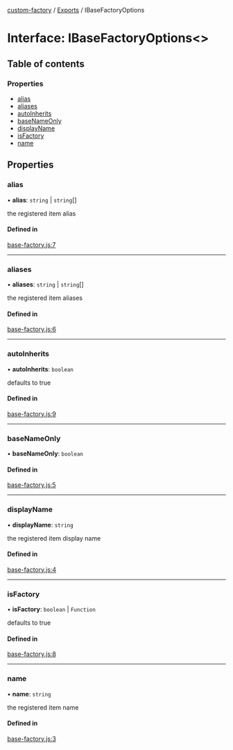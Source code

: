[custom-factory](../README.md) / [Exports](../modules.md) / IBaseFactoryOptions

# Interface: IBaseFactoryOptions<\>

## Table of contents

### Properties

- [alias](IBaseFactoryOptions.md#alias)
- [aliases](IBaseFactoryOptions.md#aliases)
- [autoInherits](IBaseFactoryOptions.md#autoinherits)
- [baseNameOnly](IBaseFactoryOptions.md#basenameonly)
- [displayName](IBaseFactoryOptions.md#displayname)
- [isFactory](IBaseFactoryOptions.md#isfactory)
- [name](IBaseFactoryOptions.md#name)

## Properties

### alias

• **alias**: `string` \| `string`[]

the registered item alias

#### Defined in

[base-factory.js:7](https://github.com/snowyu/custom-factory.js/blob/4ef6485/src/base-factory.js#L7)

___

### aliases

• **aliases**: `string` \| `string`[]

the registered item aliases

#### Defined in

[base-factory.js:6](https://github.com/snowyu/custom-factory.js/blob/4ef6485/src/base-factory.js#L6)

___

### autoInherits

• **autoInherits**: `boolean`

defaults to true

#### Defined in

[base-factory.js:9](https://github.com/snowyu/custom-factory.js/blob/4ef6485/src/base-factory.js#L9)

___

### baseNameOnly

• **baseNameOnly**: `boolean`

#### Defined in

[base-factory.js:5](https://github.com/snowyu/custom-factory.js/blob/4ef6485/src/base-factory.js#L5)

___

### displayName

• **displayName**: `string`

the registered item display name

#### Defined in

[base-factory.js:4](https://github.com/snowyu/custom-factory.js/blob/4ef6485/src/base-factory.js#L4)

___

### isFactory

• **isFactory**: `boolean` \| `Function`

defaults to true

#### Defined in

[base-factory.js:8](https://github.com/snowyu/custom-factory.js/blob/4ef6485/src/base-factory.js#L8)

___

### name

• **name**: `string`

the registered item name

#### Defined in

[base-factory.js:3](https://github.com/snowyu/custom-factory.js/blob/4ef6485/src/base-factory.js#L3)
